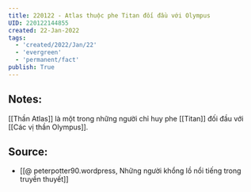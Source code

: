 ```yaml
---
title: 220122 - Atlas thuộc phe Titan đối đầu với Olympus
UID: 220122144855
created: 22-Jan-2022
tags:
  - 'created/2022/Jan/22'
  - 'evergreen'
  - 'permanent/fact'
publish: True
---
```

## Notes:
[[Thần Atlas]] là một trong những người chỉ huy phe [[Titan]] đối đầu với  [[Các vị thần Olympus]]. 

## Source:
- [[@ peterpotter90.wordpress, Những người khổng lồ nổi tiếng trong truyền thuyết]]


